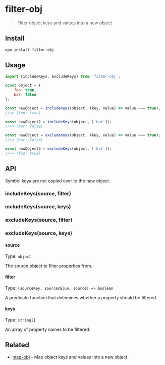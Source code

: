 # filter-obj

> Filter object keys and values into a new object

## Install

```sh
npm install filter-obj
```

## Usage

```js
import {includeKeys, excludeKeys} from 'filter-obj';

const object = {
	foo: true,
	bar: false
};

const newObject = includeKeys(object, (key, value) => value === true);
//=> {foo: true}

const newObject2 = includeKeys(object, ['bar']);
//=> {bar: false}

const newObject = excludeKeys(object, (key, value) => value === true);
//=> {bar: false}

const newObject3 = excludeKeys(object, ['bar']);
//=> {foo: true}
```

## API

Symbol keys are not copied over to the new object.

### includeKeys(source, filter)
### includeKeys(source, keys)
### excludeKeys(source, filter)
### excludeKeys(source, keys)

#### source

Type: `object`

The source object to filter properties from.

#### filter

Type: `(sourceKey, sourceValue, source) => boolean`

A predicate function that detemines whether a property should be filtered.

#### keys

Type: `string[]`

An array of property names to be filtered.

## Related

- [map-obj](https://github.com/sindresorhus/map-obj) - Map object keys and values into a new object
